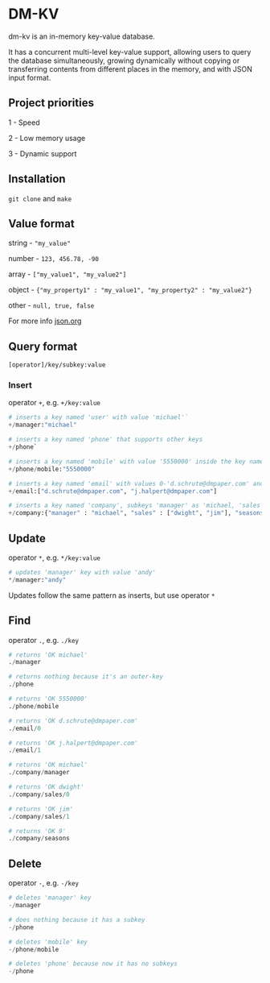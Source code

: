 # DM-KV

dm-kv is an in-memory key-value database.


It has a concurrent multi-level key-value support, allowing users to query the database simultaneously, growing dynamically without copying or transferring contents from different places in the memory, and with JSON input format.


## Project priorities

1 - Speed

2 - Low memory usage

3 - Dynamic support


## Installation

`git clone` and `make`


## Value format

string - `"my_value"`

number - `123, 456.78, -90`

array  - `["my_value1", "my_value2"]`

object - `{"my_property1" : "my_value1", "my_property2" : "my_value2"}`

other  - `null, true, false`

For more info [json.org](http://json.org/)

## Query format

`[operator]/key/subkey:value`



### Insert

operator `+`, e.g. `+/key:value`

```python
# inserts a key named 'user' with value 'michael'`
+/manager:"michael" 

# inserts a key named 'phone' that supports other keys
+/phone`

# inserts a key named 'mobile' with value '5550000' inside the key named 'phone'
+/phone/mobile:"5550000"

# inserts a key named 'email' with values 0-'d.schrute@dmpaper.com' and 1-'j.halpert@dmpaper.com'
+/email:["d.schrute@dmpaper.com", "j.halpert@dmpaper.com"]

# inserts a key named 'company', subkeys 'manager' as 'michael, 'sales' as 0-'dwight' and 1-'jim', and 'seasons' as number 9
+/company:{"manager" : "michael", "sales" : ["dwight", "jim"], "seasons" : 9}
```



## Update

operator `*`, e.g. `*/key:value`

```python
# updates 'manager' key with value 'andy'
*/manager:"andy"
```

Updates follow the same pattern as inserts, but use operator `*`



## Find

operator `.`, e.g. `./key`

```python
# returns 'OK michael'
./manager

# returns nothing because it's an outer-key
./phone

# returns 'OK 5550000'
./phone/mobile

# returns 'OK d.schrute@dmpaper.com'
./email/0

# returns 'OK j.halpert@dmpaper.com'
./email/1

# returns 'OK michael'
./company/manager

# returns 'OK dwight'
./company/sales/0

# returns 'OK jim'
./company/sales/1

# returns 'OK 9'
./company/seasons
```


## Delete

operator `-`, e.g. `-/key`

```python
# deletes 'manager' key
-/manager

# does nothing because it has a subkey
-/phone

# deletes 'mobile' key
-/phone/mobile

# deletes 'phone' because now it has no subkeys
-/phone
```
